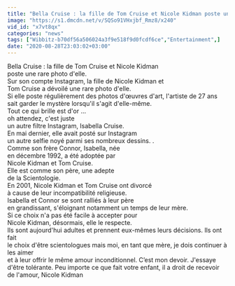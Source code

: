 ```yaml
---
title: "Bella Cruise : la fille de Tom Cruise et Nicole Kidman poste une rare photo d'elle"
image: "https://s1.dmcdn.net/v/SQSo91VHxjbf_Rmz8/x240"
vid_id: "x7vt8qx"
categories: "news"
tags: ["Wibbitz-b70df56a506024a3f9e518f9d0fcdf6ce","Entertainment",]
date: "2020-08-28T23:03:02+03:00"
---
```

Bella Cruise : la fille de Tom Cruise et Nicole Kidman   <br>poste une rare photo d'elle.  <br>Sur son compte Instagram, la fille de Nicole Kidman et   <br>Tom Cruise a dévoilé une rare photo d'elle.  <br>Si elle poste régulièrement des photos d'œuvres d'art, l'artiste de 27 ans sait garder le mystère lorsqu'il s'agit d'elle-même.  <br>Tout ce qui brille est d'or ...   <br>oh attendez, c'est juste   <br>un autre filtre Instagram, Isabella Cruise.  <br>En mai dernier, elle avait posté sur Instagram   <br>un autre selfie noyé parmi ses nombreux dessins. .  <br>Comme son frère Connor, Isabella, née   <br>en décembre 1992, a été adoptée par   <br>Nicole Kidman et Tom Cruise.  <br>Elle est comme son père, une adepte   <br>de la Scientologie.  <br>En 2001, Nicole Kidman et Tom Cruise ont divorcé   <br>à cause de leur incompatibilité religieuse.  <br>Isabella et Connor se sont ralliés à leur père   <br>en grandissant, s'éloignant notamment un temps de leur mère.  <br>Si ce choix n'a pas été facile à accepter pour   <br>Nicole Kidman, désormais, elle le respecte.  <br>Ils sont aujourd'hui adultes et prennent eux-mêmes leurs décisions. Ils ont fait   <br>le choix d'être scientologues mais moi, en tant que mère, je dois continuer à les aimer   <br>et à leur offrir le même amour inconditionnel. C’est mon devoir. J'essaye d'être tolérante. Peu importe ce que fait votre enfant, il a droit de recevoir de l'amour, Nicole Kidman
